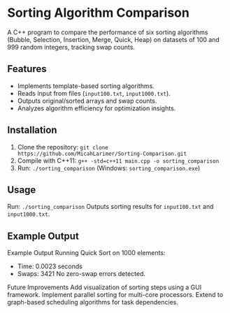# Sorting Algorithm Comparison

A C++ program to compare the performance of six sorting algorithms (Bubble, Selection, Insertion, Merge, Quick, Heap) on datasets of 100 and 999 random integers, tracking swap counts.

## Features
- Implements template-based sorting algorithms.
- Reads input from files (`input100.txt`, `input1000.txt`).
- Outputs original/sorted arrays and swap counts.
- Analyzes algorithm efficiency for optimization insights.

## Installation
1. Clone the repository: `git clone https://github.com/MicahLarimer/Sorting-Comparison.git`
2. Compile with C++11: `g++ -std=c++11 main.cpp -o sorting_comparison`
3. Run: `./sorting_comparison` (Windows: `sorting_comparison.exe`)

## Usage
Run: `./sorting_comparison`
Outputs sorting results for `input100.txt` and `input1000.txt`.

## Example Output

Example Output
Running Quick Sort on 1000 elements:
- Time: 0.0023 seconds
- Swaps: 3421
No zero-swap errors detected.

Future Improvements
Add visualization of sorting steps using a GUI framework.
Implement parallel sorting for multi-core processors.
Extend to graph-based scheduling algorithms for task dependencies.
